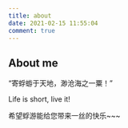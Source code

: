 ```yaml
---
title: about
date: 2021-02-15 11:55:04
comment: true
---
```




## About me

“寄蜉蝣于天地，渺沧海之一粟！”

Life is short, live it!

希望蜉游能给您带来一丝的快乐~~~